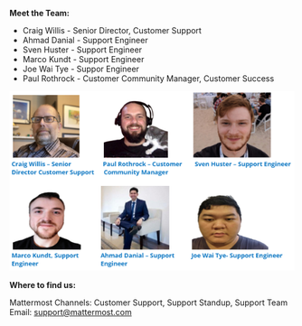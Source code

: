 **Meet the Team:**

* Craig Willis - Senior Director, Customer Support
* Ahmad Danial - Support Engineer
* Sven Huster - Support Engineer
* Marco Kundt - Support Engineer
* Joe Wai Tye - Suppor Engineer
* Paul Rothrock - Customer Community Manager, Customer Success

![](../../.gitbook/assets/Support-team-image-for-handbook.PNG)

**Where to find us:**

Mattermost Channels: Customer Support, Support Standup, Support Team
Email: support@mattermost.com

